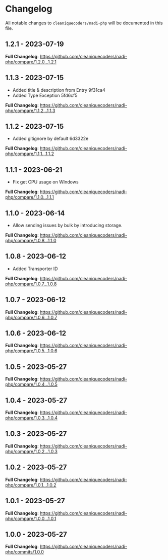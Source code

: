 # Changelog

All notable changes to `cleaniquecoders/nadi-php` will be documented in this file.

## 1.2.1 - 2023-07-19

**Full Changelog**: https://github.com/cleaniquecoders/nadi-php/compare/1.2.0...1.2.1

## 1.1.3 - 2023-07-15

- Added title & description from Entry 9f31ca4
- Added Type Exception 5fd6cf5

**Full Changelog**: https://github.com/cleaniquecoders/nadi-php/compare/1.1.2...1.1.3

## 1.1.2 - 2023-07-15

- Added gitignore by default 6d3322e

**Full Changelog**: https://github.com/cleaniquecoders/nadi-php/compare/1.1.1...1.1.2

## 1.1.1 - 2023-06-21

- Fix get CPU usage on WIndows

**Full Changelog**: https://github.com/cleaniquecoders/nadi-php/compare/1.1.0...1.1.1

## 1.1.0 - 2023-06-14

- Allow sending issues by bulk by introducing storage.

**Full Changelog**: https://github.com/cleaniquecoders/nadi-php/compare/1.0.8...1.1.0

## 1.0.8 - 2023-06-12

- Added Transporter ID

**Full Changelog**: https://github.com/cleaniquecoders/nadi-php/compare/1.0.7...1.0.8

## 1.0.7 - 2023-06-12

**Full Changelog**: https://github.com/cleaniquecoders/nadi-php/compare/1.0.6...1.0.7

## 1.0.6 - 2023-06-12

**Full Changelog**: https://github.com/cleaniquecoders/nadi-php/compare/1.0.5...1.0.6

## 1.0.5 - 2023-05-27

**Full Changelog**: https://github.com/cleaniquecoders/nadi-php/compare/1.0.4...1.0.5

## 1.0.4 - 2023-05-27

**Full Changelog**: https://github.com/cleaniquecoders/nadi-php/compare/1.0.3...1.0.4

## 1.0.3 - 2023-05-27

**Full Changelog**: https://github.com/cleaniquecoders/nadi-php/compare/1.0.2...1.0.3

## 1.0.2 - 2023-05-27

**Full Changelog**: https://github.com/cleaniquecoders/nadi-php/compare/1.0.1...1.0.2

## 1.0.1 - 2023-05-27

**Full Changelog**: https://github.com/cleaniquecoders/nadi-php/compare/1.0.0...1.0.1

## 1.0.0 - 2023-05-27

**Full Changelog**: https://github.com/cleaniquecoders/nadi-php/commits/1.0.0
